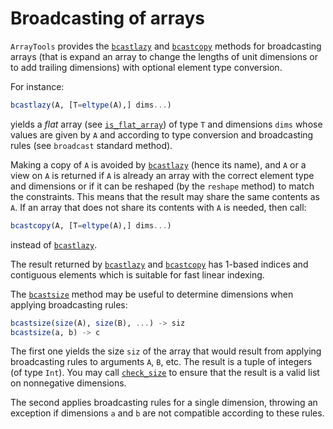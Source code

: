 # Broadcasting of arrays

`ArrayTools` provides the [`bcastlazy`](@ref) and [`bcastcopy`](@ref) methods
for broadcasting arrays (that is expand an array to change the lengths of unit
dimensions or to add trailing dimensions) with optional element type
conversion.

For instance:

```julia
bcastlazy(A, [T=eltype(A),] dims...)
```

yields a *flat* array (see [`is_flat_array`](@ref)) of type `T` and dimensions
`dims` whose values are given by `A` and according to type conversion and
broadcasting rules (see `broadcast` standard method).

Making a copy of `A` is avoided by [`bcastlazy`](@ref) (hence its name), and
`A` or a view on `A` is returned if `A` is already an array with the correct
element type and dimensions or if it can be reshaped (by the `reshape` method)
to match the constraints.  This means that the result may share the same
contents as `A`.  If an array that does not share its contents with `A` is
needed, then call:

```julia
bcastcopy(A, [T=eltype(A),] dims...)
```

instead of  [`bcastlazy`](@ref).

The result returned by [`bcastlazy`](@ref) and  [`bcastcopy`](@ref) has 1-based
indices and contiguous elements which is suitable for fast linear indexing.

The [`bcastsize`](@ref) method may be useful to determine dimensions when
applying broadcasting rules:

```julia
bcastsize(size(A), size(B), ...) -> siz
bcastsize(a, b) -> c
```

The first one yields the size `siz` of the array that would result from
applying broadcasting rules to arguments `A`, `B`, etc.  The result is a tuple
of integers (of type `Int`).  You may call [`check_size`](@ref) to ensure that
the result is a valid list on nonnegative dimensions.

The second applies broadcasting rules for a single dimension, throwing an
exception if dimensions `a` and `b` are not compatible according to these
rules.
